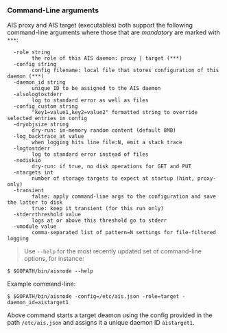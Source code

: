 ### Command-Line arguments

AIS proxy and AIS target (executables) both support the following command-line arguments where those that are *mandatory* are marked with `***`:

```
  -role string
        the role of this AIS daemon: proxy | target (***)
  -config string
        config filename: local file that stores configuration of this daemon (***)
  -daemon_id string
        unique ID to be assigned to the AIS daemon
  -alsologtostderr
        log to standard error as well as files
  -config_custom string
        "key1=value1,key2=value2" formatted string to override selected entries in config
  -dryobjsize string
        dry-run: in-memory random content (default 8MB)
  -log_backtrace_at value
        when logging hits line file:N, emit a stack trace
  -logtostderr
        log to standard error instead of files
  -nodiskio
        dry-run: if true, no disk operations for GET and PUT
  -ntargets int
        number of storage targets to expect at startup (hint, proxy-only)
  -transient
        false: apply command-line args to the configuration and save the latter to disk
        true: keep it transient (for this run only)
  -stderrthreshold value
        logs at or above this threshold go to stderr
  -vmodule value
        comma-separated list of pattern=N settings for file-filtered logging
```

> Use `--help` for the most recently updated set of command-line options, for instance:

```console
$ $GOPATH/bin/aisnode --help
```

Example command-line:

```console
$ $GOPATH/bin/aisnode -config=/etc/ais.json -role=target -daemon_id=aistarget1
```

Above command starts a target deamon using the config provided in the path `/etc/ais.json` and assigns it a unique daemon ID `aistarget1`.
